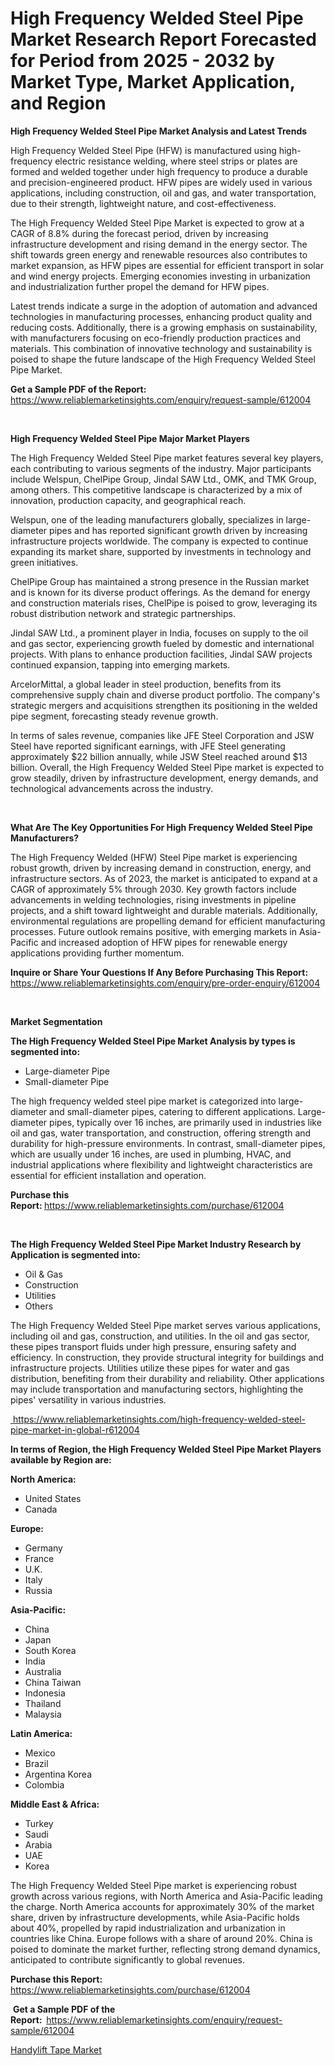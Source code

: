 <p><h1>High Frequency Welded Steel Pipe Market Research Report Forecasted for Period from 2025 -  2032 by Market Type, Market Application, and Region</h1></p><p><strong>High Frequency Welded Steel Pipe Market Analysis and Latest Trends</strong></p>
<p><p>High Frequency Welded Steel Pipe (HFW) is manufactured using high-frequency electric resistance welding, where steel strips or plates are formed and welded together under high frequency to produce a durable and precision-engineered product. HFW pipes are widely used in various applications, including construction, oil and gas, and water transportation, due to their strength, lightweight nature, and cost-effectiveness.</p><p>The High Frequency Welded Steel Pipe Market is expected to grow at a CAGR of 8.8% during the forecast period, driven by increasing infrastructure development and rising demand in the energy sector. The shift towards green energy and renewable resources also contributes to market expansion, as HFW pipes are essential for efficient transport in solar and wind energy projects. Emerging economies investing in urbanization and industrialization further propel the demand for HFW pipes. </p><p>Latest trends indicate a surge in the adoption of automation and advanced technologies in manufacturing processes, enhancing product quality and reducing costs. Additionally, there is a growing emphasis on sustainability, with manufacturers focusing on eco-friendly production practices and materials. This combination of innovative technology and sustainability is poised to shape the future landscape of the High Frequency Welded Steel Pipe Market.</p></p>
<p><strong>Get a Sample PDF of the Report:&nbsp;</strong> <a href="https://www.reliablemarketinsights.com/enquiry/request-sample/612004?utm_campaign=3289&utm_medium=2&utm_source=Github&utm_content=ia&utm_term=23032025&utm_id=high-frequency-welded-steel-pipe">https://www.reliablemarketinsights.com/enquiry/request-sample/612004</a></p>
<p>&nbsp;</p>
<p><strong>High Frequency Welded Steel Pipe Major Market Players</strong></p>
<p><p>The High Frequency Welded Steel Pipe market features several key players, each contributing to various segments of the industry. Major participants include Welspun, ChelPipe Group, Jindal SAW Ltd., OMK, and TMK Group, among others. This competitive landscape is characterized by a mix of innovation, production capacity, and geographical reach.</p><p>Welspun, one of the leading manufacturers globally, specializes in large-diameter pipes and has reported significant growth driven by increasing infrastructure projects worldwide. The company is expected to continue expanding its market share, supported by investments in technology and green initiatives.</p><p>ChelPipe Group has maintained a strong presence in the Russian market and is known for its diverse product offerings. As the demand for energy and construction materials rises, ChelPipe is poised to grow, leveraging its robust distribution network and strategic partnerships.</p><p>Jindal SAW Ltd., a prominent player in India, focuses on supply to the oil and gas sector, experiencing growth fueled by domestic and international projects. With plans to enhance production facilities, Jindal SAW projects continued expansion, tapping into emerging markets.</p><p>ArcelorMittal, a global leader in steel production, benefits from its comprehensive supply chain and diverse product portfolio. The company's strategic mergers and acquisitions strengthen its positioning in the welded pipe segment, forecasting steady revenue growth.</p><p>In terms of sales revenue, companies like JFE Steel Corporation and JSW Steel have reported significant earnings, with JFE Steel generating approximately $22 billion annually, while JSW Steel reached around $13 billion. Overall, the High Frequency Welded Steel Pipe market is expected to grow steadily, driven by infrastructure development, energy demands, and technological advancements across the industry.</p></p>
<p>&nbsp;</p>
<p><strong>What Are The Key Opportunities For High Frequency Welded Steel Pipe Manufacturers?</strong></p>
<p><p>The High Frequency Welded (HFW) Steel Pipe market is experiencing robust growth, driven by increasing demand in construction, energy, and infrastructure sectors. As of 2023, the market is anticipated to expand at a CAGR of approximately 5% through 2030. Key growth factors include advancements in welding technologies, rising investments in pipeline projects, and a shift toward lightweight and durable materials. Additionally, environmental regulations are propelling demand for efficient manufacturing processes. Future outlook remains positive, with emerging markets in Asia-Pacific and increased adoption of HFW pipes for renewable energy applications providing further momentum.</p></p>
<p><strong>Inquire or Share Your Questions If Any Before Purchasing This Report:</strong> <a href="https://www.reliablemarketinsights.com/enquiry/pre-order-enquiry/612004?utm_campaign=3289&utm_medium=2&utm_source=Github&utm_content=ia&utm_term=23032025&utm_id=high-frequency-welded-steel-pipe">https://www.reliablemarketinsights.com/enquiry/pre-order-enquiry/612004</a></p>
<p>&nbsp;</p>
<p><strong>Market Segmentation</strong></p>
<p><strong>The High Frequency Welded Steel Pipe Market Analysis by types is segmented into:</strong></p>
<p><ul><li>Large-diameter Pipe</li><li>Small-diameter Pipe</li></ul></p>
<p><p>The high frequency welded steel pipe market is categorized into large-diameter and small-diameter pipes, catering to different applications. Large-diameter pipes, typically over 16 inches, are primarily used in industries like oil and gas, water transportation, and construction, offering strength and durability for high-pressure environments. In contrast, small-diameter pipes, which are usually under 16 inches, are used in plumbing, HVAC, and industrial applications where flexibility and lightweight characteristics are essential for efficient installation and operation.</p></p>
<p><strong>Purchase this Report:&nbsp;</strong><a href="https://www.reliablemarketinsights.com/purchase/612004?utm_campaign=3289&utm_medium=2&utm_source=Github&utm_content=ia&utm_term=23032025&utm_id=high-frequency-welded-steel-pipe">https://www.reliablemarketinsights.com/purchase/612004</a></p>
<p>&nbsp;</p>
<p><strong>The High Frequency Welded Steel Pipe Market Industry Research by Application is segmented into:</strong></p>
<p><ul><li>Oil & Gas</li><li>Construction</li><li>Utilities</li><li>Others</li></ul></p>
<p><p>The High Frequency Welded Steel Pipe market serves various applications, including oil and gas, construction, and utilities. In the oil and gas sector, these pipes transport fluids under high pressure, ensuring safety and efficiency. In construction, they provide structural integrity for buildings and infrastructure projects. Utilities utilize these pipes for water and gas distribution, benefiting from their durability and reliability. Other applications may include transportation and manufacturing sectors, highlighting the pipes' versatility in various industries.</p></p>
<p><a href="https://www.reliablemarketinsights.com/high-frequency-welded-steel-pipe-market-in-global-r612004?utm_campaign=3289&utm_medium=2&utm_source=Github&utm_content=ia&utm_term=23032025&utm_id=high-frequency-welded-steel-pipe">&nbsp;https://www.reliablemarketinsights.com/high-frequency-welded-steel-pipe-market-in-global-r612004</a></p>
<p><strong>In terms of Region, the High Frequency Welded Steel Pipe Market Players available by Region are:</strong></p>
<p>
    <p> <strong> North America: </strong>
        <ul>
            <li>United States</li>
            <li>Canada</li>
        </ul>
        </p> 
    <p> <strong> Europe: </strong>
        <ul>
            <li>Germany</li>
            <li>France</li>
            <li>U.K.</li>
            <li>Italy</li>
            <li>Russia</li>
        </ul>
        </p> 
    <p> <strong> Asia-Pacific: </strong>
        <ul>
            <li>China</li>
            <li>Japan</li>
            <li>South Korea</li>
            <li>India</li>
            <li>Australia</li>
            <li>China Taiwan</li>
            <li>Indonesia</li>
            <li>Thailand</li>
            <li>Malaysia</li>
        </ul>
        </p> 
    <p> <strong> Latin America: </strong>
        <ul>
            <li>Mexico</li>
            <li>Brazil</li>
            <li>Argentina Korea</li>
            <li>Colombia</li>
        </ul>
        </p> 
    <p> <strong> Middle East & Africa: </strong>
        <ul>
            <li>Turkey</li>
            <li>Saudi</li>
            <li>Arabia</li>
            <li>UAE</li>
            <li>Korea</li>
        </ul>
    </p>
    </p>
<p><p>The High Frequency Welded Steel Pipe market is experiencing robust growth across various regions, with North America and Asia-Pacific leading the charge. North America accounts for approximately 30% of the market share, driven by infrastructure developments, while Asia-Pacific holds about 40%, propelled by rapid industrialization and urbanization in countries like China. Europe follows with a share of around 20%. China is poised to dominate the market further, reflecting strong demand dynamics, anticipated to contribute significantly to global revenues.</p></p>
<p><strong>Purchase this Report: </strong><a href="https://www.reliablemarketinsights.com/purchase/612004?utm_campaign=3289&utm_medium=2&utm_source=Github&utm_content=ia&utm_term=23032025&utm_id=high-frequency-welded-steel-pipe">https://www.reliablemarketinsights.com/purchase/612004</a></p>
<p>&nbsp;<strong>Get a Sample PDF of the Report:&nbsp;&nbsp;</strong><a href="https://www.reliablemarketinsights.com/enquiry/request-sample/612004?utm_campaign=3289&utm_medium=2&utm_source=Github&utm_content=ia&utm_term=23032025&utm_id=high-frequency-welded-steel-pipe">https://www.reliablemarketinsights.com/enquiry/request-sample/612004</a></p>
<p><strong></strong></p>
<p><p><a href="https://github.com/shadnfamoza/Market-Research-Report-List-1/blob/main/handylift-tape-market.md?utm_campaign=3289&utm_medium=2&utm_source=Github&utm_content=ia&utm_term=23032025&utm_id=high-frequency-welded-steel-pipe">Handylift Tape Market</a></p></p>
